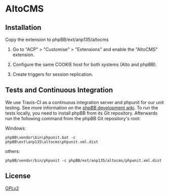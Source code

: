 # AltoCMS

## Installation

Copy the extension to phpBB/ext/anp135/altocms

1. Go to "ACP" > "Customise" > "Extensions" and enable the "AltoCMS" extension.

2. Configure the same COOKIE host for both systems (Alto and phpBB). 

3. Create triggers for session replication.

## Tests and Continuous Integration

We use Travis-CI as a continuous integration server and phpunit for our unit testing. See more information on the [phpBB development wiki](https://wiki.phpbb.com/Unit_Tests).
To run the tests locally, you need to install phpBB from its Git repository. Afterwards run the following command from the phpBB Git repository's root:

Windows:

    phpBB\vendor\bin\phpunit.bat -c phpBB\ext\anp135\altocms\phpunit.xml.dist

others:

    phpBB/vendor/bin/phpunit -c phpBB/ext/anp135/altocms/phpunit.xml.dist

## License

[GPLv2](license.txt)

